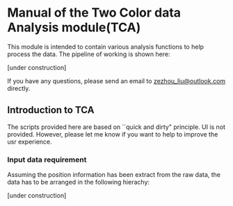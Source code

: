 # Manual of the Two Color data Analysis module(TCA)
  This module is intended to contain various analysis functions to help process the data. The pipeline of working is shown here:
  
  [under construction]
  
  If you have any questions, please send an email to zezhou_liu@outlook.com directly.

## Introduction to TCA
  The scripts provided here are based on ``quick and dirty" principle. UI is not provided. However, please let me know if you want to help to improve the usr experience.

### Input data requirement
  Assuming the position information has been extract from the raw data, the data has to be arranged in the following hierachy:
  
  [under construction]
